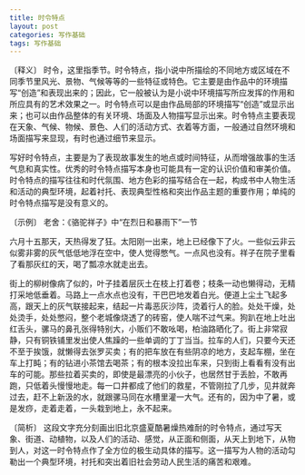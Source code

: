 ```yaml
---
title: 时令特点
layout: post
categories: 写作基础
tags: 写作基础
---
```


〔释义〕 时令，这里指季节。时令特点，指小说中所描绘的不同地方或区域在不同季节里风光、景物、气候等等的一些特征或特色。它主要是由作品中的环境描写“创造”和表现出来的；因此，它一般被认为是小说中环境描写所应发挥的作用和所应具有的艺术效果之一。时令特点可以是由作品局部的环境描写“创造”或显示出来；也可以由作品整体的有关环境、场面及人物描写显示出来。时令特点主要表现在天象、气候、物候、景色、人们的活动方式、衣着等方面，一般通过自然环境和场面描写来显现，有时也通过细节来显示。

写好时令特点，主要是为了表现故事发生的地点或时间特征，从而增强故事的生活气息和真实性。优秀的时令特点描写本身也可能具有一定的认识价值和审美价值。时令特点的描写往往和时代氛围、地方色彩的描写结合在一起，构成书中人物生活和活动的典型环境，起着衬托、表现典型性格和突出作品主题的重要作用；单纯的时令特点描写是没有意义的。

〔示例〕 老舍：《骆驼祥子》中“在烈日和暴雨下”一节

六月十五那天，天热得发了狂。太阳刚一出来，地上已经像下了火。一些似云非云似雾非雾的灰气低低地浮在空中，使人觉得憋气。一点风也没有。祥子在院子里看了看那灰红的天，喝了瓢凉水就走出去。

街上的柳树像病了似的，叶子挂着层灰土在枝上打着卷；枝条一动也懒得动，无精打采地低垂着。马路上一点水点也没有，干巴巴地发着白光。便道上尘土飞起多高，跟天上的灰气联接起来，结起一片毒恶灰沙阵，烫着行人的脸。处处干燥，处处烫手，处处憋闷，整个老城像烧透了的砖窑，使人喘不过气来。狗趴在地上吐出红舌头，骡马的鼻孔张得特别大，小贩们不敢吆喝，柏油路晒化了。街上非常寂静，只有铜铁铺里发出使人焦躁的一些单调的丁丁当当。拉车的人们，只要今天还不至于挨饿，就懒得去张罗买卖；有的把车放在有些阴凉的地方，支起车棚，坐在车上打盹；有的钻进小茶馆去喝茶；有的根本没拉出车来，只到街上看看有没有出车的可能。那些拉着买卖的，即使是最漂亮的小伙子，也居然甘于丢脸，不敢再跑，只低着头慢慢地走。每一口井都成了他们的救星，不管刚拉了几步，见井就奔过去，赶不上新汲的水，就跟骡马同在水槽里灌一大气。还有的，因为中了暑，或是发痧，走着走着，一头栽到地上，永不起来。

〔简析〕 这段文字充分刻画出旧北京盛夏酷暑燥热难耐的时令特点，通过写天象、街道、动植物，以及人们的活动、感觉，从正面和侧面，从天上到地下，从物到人，对这一时令特点作了全方位的极生动具体的描写。这一描写为人物的活动勾勒出一个典型环境，衬托和突出着旧社会劳动人民生活的痛苦和艰难。 